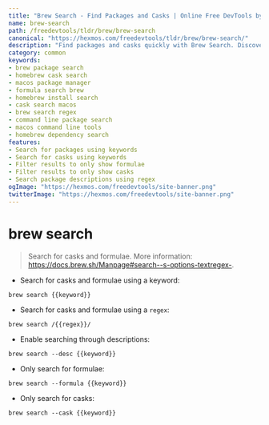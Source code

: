 ```yaml
---
title: "Brew Search - Find Packages and Casks | Online Free DevTools by Hexmos"
name: brew-search
path: /freedevtools/tldr/brew/brew-search
canonical: "https://hexmos.com/freedevtools/tldr/brew/brew-search/"
description: "Find packages and casks quickly with Brew Search. Discover Homebrew formulae, locate specific software, and manage dependencies easily. Free online tool, no registration required."
category: common
keywords:
- brew package search
- homebrew cask search
- macos package manager
- formula search brew
- homebrew install search
- cask search macos
- brew search regex
- command line package search
- macos command line tools
- homebrew dependency search
features:
- Search for packages using keywords
- Search for casks using keywords
- Filter results to only show formulae
- Filter results to only show casks
- Search package descriptions using regex
ogImage: "https://hexmos.com/freedevtools/site-banner.png"
twitterImage: "https://hexmos.com/freedevtools/site-banner.png"
---
```


# brew search

> Search for casks and formulae.
> More information: <https://docs.brew.sh/Manpage#search--s-options-textregex->.

- Search for casks and formulae using a keyword:

`brew search {{keyword}}`

- Search for casks and formulae using a `regex`:

`brew search /{{regex}}/`

- Enable searching through descriptions:

`brew search --desc {{keyword}}`

- Only search for formulae:

`brew search --formula {{keyword}}`

- Only search for casks:

`brew search --cask {{keyword}}`
